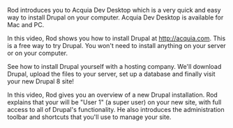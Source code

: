 <!--
{
"name" : "install",
"version" : "0.1",
"title" : "Installing the development environment and our first site",
"description" : "Drupal 8 Beginner, Part 2: Installing Acquia's Dev Desktop, Setting up hosting, Navigation in a newly installed site.",
"homepage" : "https://www.youtube.com/playlist?list=PLtaXuX0nEZk9MKY_ClWcPkGtOEGyLTyCO",
"freshnessDate" : 2015-11-27,
"license" : "Standard YouTube License"
}
-->

<!-- @section, "title" : "Lesson 5: Installing Acquia's Dev Desktop" -->

Rod introduces you to Acquia Dev Desktop which is a very quick and easy way to install Drupal on your computer. Acquia Dev Desktop is available for Mac and PC.

<!-- @asset, "contentType": "outlearn/video", "provider": "youtube", "url": "https://www.youtube.com/embed/4kvYfxOR3GY" -->

<!-- @section, "title" : "Lesson 6: Installing Drupal on Acquia Cloud" -->

In this video, Rod shows you how to install Drupal at http://acquia.com. This is a free way to try Drupal. You won't need to install anything on your server or on your computer.

<!-- @asset, "contentType": "outlearn/video", "provider": "youtube", "url": "https://www.youtube.com/embed/R-JTYeOwO5c" -->

<!-- @section, "title" : "Lesson 7: Manual Installation at a Web Host" --> 

See how to install Drupal yourself with a hosting company. We'll download Drupal, upload the files to your server, set up a database and finally visit your new Drupal 8 site!

<!-- @asset, "contentType": "outlearn/video", "provider": "youtube", "url": "https://www.youtube.com/embed/MrNYIbGIkac" -->

<!-- @section, "title" : "Lesson 8: Navigating a Fresh Installation" --> 

In this video, Rod gives you an overview of a new Drupal installation. Rod explains that your will be "User 1" (a super user) on your new site, with full access to all of Drupal's functionality. He also introduces the administration toolbar and shortcuts that you'll use to manage your site.

<!-- @asset, "contentType": "outlearn/video", "provider": "youtube", "url": "https://www.youtube.com/embed/6b5AHtsHR_c" -->
